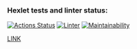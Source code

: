 ### Hexlet tests and linter status:
[![Actions Status](https://github.com/IgorLebedev/frontend-project-11/workflows/hexlet-check/badge.svg)](https://github.com/IgorLebedev/frontend-project-11/actions)
[![Linter](https://github.com/IgorLebedev/frontend-project-11/actions/workflows/main.yml/badge.svg)](https://github.com/IgorLebedev/frontend-project-11/actions/workflows/main.yml)
[![Maintainability](https://api.codeclimate.com/v1/badges/9b075be8f87aa760f823/maintainability)](https://codeclimate.com/github/IgorLebedev/frontend-project-11/maintainability)

[LINK](https://rss-aggregator-dusky.vercel.app/)